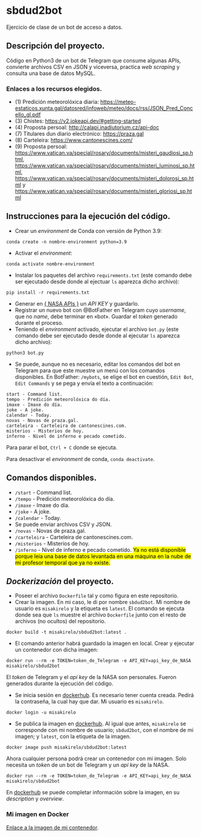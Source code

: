# sbdud2bot
Ejercicio de clase de un bot de acceso a datos.

## Descripción del proyecto.
Código en Python3 de un bot de Telegram que consume algunas APIs, convierte archivos CSV en JSON y viceversa, practica *web scraping* y consulta una base de datos MySQL.

### Enlaces a los recursos elegidos.
* (1) Predición meteorolóxica diaria: https://meteo-estaticos.xunta.gal/datosred/infoweb/meteo/docs/rss/JSON_Pred_Concello_gl.pdf
* (3) Chistes: https://v2.jokeapi.dev/#getting-started
* (4) Proposta persoal: http://calapi.inadiutorium.cz/api-doc
* (7) Titulares dun diario electrónico: https://praza.gal
* (8) Carteleira: https://www.cantonescines.com/
* (9) Proposta persoal: https://www.vatican.va/special/rosary/documents/misteri_gaudiosi_sp.html, https://www.vatican.va/special/rosary/documents/misteri_luminosi_sp.html, https://www.vatican.va/special/rosary/documents/misteri_dolorosi_sp.html y https://www.vatican.va/special/rosary/documents/misteri_gloriosi_sp.html


## Instrucciones para la ejecución del código.
* Crear un *environment* de Conda con versión de Python 3.9:
```
conda create -n nombre-environment python=3.9
```
* Activar el *environment*:
```
conda activate nombre-environment
```
* Instalar los paquetes del archivo `requirements.txt` (este comando debe ser ejecutado desde donde al ejectuar `ls` aparezca dicho archivo):
```
pip install -r requirements.txt
```
* Generar en [{ NASA APIs }](https://api.nasa.gov/) un *API KEY* y guardarlo.
* Registrar un nuevo bot con @BotFather en Telegram cuyo *username*, que no *name*, debe terminar en «bot». Guardar el *token* generado durante el proceso.
* Teniendo el *environment* activado, ejecutar el archivo `bot.py` (este comando debe ser ejecutado desde donde al ejecutar `ls` aparezca dicho archivo):
```
python3 bot.py
```
* Se puede, aunque no es necesario, editar los comandos del bot en Telegram para que este muestre un menú con los comandos disponibles. En BotFather: `/mybots`, se elige el bot en cuestión, `Edit Bot`, `Edit Commands` y se pega y envía el texto a continuación:
```
start - Command list.
tempo - Predición meteorolóxica do día.
imaxe - Imaxe do día.
joke - A joke.
calendar - Today.
novas - Novas de praza.gal.
carteleira - Carteleira de cantonescines.com.
misterios - Misterios de hoy.
inferno - Nivel de inferno e pecado cometido.
```
Para parar el bot, `Ctrl + C` donde se ejecuta.

Para desactivar el *environment* de conda, `conda deactivate`.

## Comandos disponibles.
* `/start` - Command list.
* `/tempo` - Predición meteorolóxica do día.
* `/imaxe` - Imaxe do día.
* `/joke` - A joke.
* `/calendar` - Today.
* Se puede enviar archivos CSV y JSON.
* `/novas` - Novas de praza.gal.
* `/carteleira` - Carteleira de cantonescines.com.
* `/misterios` - Misterios de hoy.
* `/inferno` - Nivel de inferno e pecado cometido. <mark>Ya no está disponible porque leía una base de datos levantada en una máquina en la nube de mi profesor temporal que ya no existe.</mark>

## *Dockerización* del proyecto.
* Poseer el archivo `Dockerfile` tal y como figura en este repositorio.
* Crear la imagen. En mi caso, le di por nombre `sbdud2bot`. Mi nombre de usuario es `misakirelo` y la etiqueta es `latest`. El comando se ejecuta donde sea que `ls` muestre el archivo `Dockerfile` junto con el resto de archivos (no ocultos) del repositorio.
```
docker build -t misakirelo/sbdud2bot:latest .
```
* El comando anterior habrá guardado la imagen en local. Crear y ejecutar un contenedor con dicha imagen:
```
docker run --rm -e TOKEN=token_de_Telegram -e API_KEY=api_key_de_NASA misakirelo/sbdud2bot
```
El *token* de Telegram y el *api key* de la NASA son personales. Fueron generados durante la ejecución del código.
* Se inicia sesión en [dockerhub](https://hub.docker.com/). Es necesario tener cuenta creada. Pedirá la contraseña, la cual hay que dar. Mi usuario es `misakirelo`.
```
docker login -u misakirelo
```
* Se publica la imagen en [dockerhub](https://hub.docker.com/). Al igual que antes, `misakirelo` se corresponde con mi nombre de usuario; `sbdud2bot`, con el nombre de mi imagen; y `latest`, con la etiqueta de la imagen.
```
docker image push misakirelo/sbdud2bot:latest
```
Ahora cualquier persona podrá crear un contenedor con mi imagen. Solo necesita un *token* de un bot de Telegram y un *api key* de la NASA.
```
docker run --rm -e TOKEN=token_de_Telegram -e API_KEY=api_key_de_NASA misakirelo/sbdud2bot
```
En [dockerhub](https://hub.docker.com/) se puede completar información sobre la imagen, en su *description* y *overview*.

### Mi imagen en Docker
[Enlace a la imagen de mi contenedor](https://hub.docker.com/r/misakirelo/sbdud2bot).